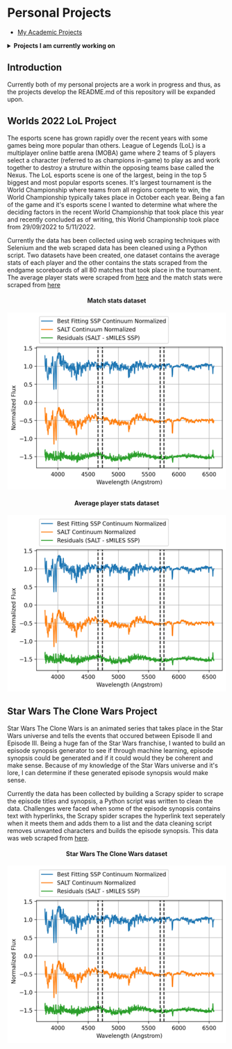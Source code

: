 # Personal Projects

- [My Academic Projects](https://github.com/ohughes1207/Academic_Projects)

<details><summary><strong>Projects I am currently working on</strong></summary> 
<br>

1. [Worlds 2022 LoL Project](https://github.com/ohughes1207/Personal_Projects/tree/main/Worlds%202022%20LoL%20Project)
2. [Star Wars The Clone Wars Project](https://github.com/ohughes1207/Personal_Projects/tree/main/Star%20Wars%20The%20Clone%20Wars%20Project)

</details>
  
## Introduction

Currently both of my personal projects are a work in progress and thus, as the projects develop the README.md of this repository will be expanded upon.

## Worlds 2022 LoL Project

The esports scene has grown rapidly over the recent years with some games being more popular than others. League of Legends (LoL) is a multiplayer online battle arena (MOBA) game where 2 teams of 5 players select a character (referred to as champions in-game) to play as and work together to destroy a struture within the opposing teams base called the Nexus. The LoL esports scene is one of the largest, being in the top 5 biggest and most popular esports scenes. It's largest tournament is the World Championship where teams from all regions compete to win, the World Championship typically takes place in October each year. Being a fan of the game and it's esports scene I wanted to determine what where the deciding factors in the recent World Championship that took place this year and recently concluded as of writing, this World Championship took place from 29/09/2022 to 5/11/2022.

Currently the data has been collected using web scraping techniques with Selenium and the web scraped data has been cleaned using a Python script. Two datasets have been created, one dataset contains the average stats of each player and the other contains the stats scraped from the endgame scoreboards of all 80 matches that took place in the tournament. The average player stats were scraped from [here](https://lol.fandom.com/wiki/2022_Season_World_Championship/Main_Event/Player_Statistics) and the match stats were scraped from [here](https://lol.fandom.com/wiki/2022_Season_World_Championship/Main_Event/Scoreboards)

<h4 align=center> Match stats dataset </h4>

![](https://raw.githubusercontent.com/ohughes1207/Academic_Projects/main/2022_sMILES_Masters_Project/figs/aFep00_best_fit.png)

<h4 align=center> Average player stats dataset </h4>

![](https://raw.githubusercontent.com/ohughes1207/Academic_Projects/main/2022_sMILES_Masters_Project/figs/aFep00_best_fit.png)

## Star Wars The Clone Wars Project

Star Wars The Clone Wars is an animated series that takes place in the Star Wars universe and tells the events that occured between Episode II and Episode III. Being a huge fan of the Star Wars franchise, I wanted to build an episode synopsis generator to see if through machine learning, episode synopsis could be generated and if it could would they be coherent and make sense. Because of my knowledge of the Star Wars universe and it's lore, I can determine if these generated episode synopsis would make sense.

Currently the data has been collected by building a Scrapy spider to scrape the episode titles and synopsis, a Python script was written to clean the data. Challenges were faced when some of the episode synopsis contains text with hyperlinks, the Scrapy spider scrapes the hyperlink text seperately when it meets them and adds them to a list and the data cleaning script removes unwanted characters and builds the episode synopsis. This data was web scraped from [here](https://en.wikipedia.org/wiki/List_of_Star_Wars:_The_Clone_Wars_episodes).

<h4 align=center> Star Wars The Clone Wars dataset </h4>

![](https://raw.githubusercontent.com/ohughes1207/Academic_Projects/main/2022_sMILES_Masters_Project/figs/aFep00_best_fit.png)
